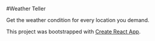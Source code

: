#Weather Teller

Get the weather condition for every location you demand.










This project was bootstrapped with [Create React App](https://github.com/facebook/create-react-app).

